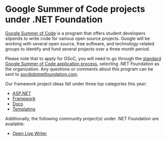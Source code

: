 # Google Summer of Code projects under .NET Foundation

[Google Summer of Code](https://summerofcode.withgoogle.com/) is a program that offers student developers stipends to write code for various open source projects. Google will be working with several open source, free software, and technology-related groups to identify and fund several projects over a three month period.

Please note that to apply for GSoC, you will need to go through the [standard Google Summer of Code application process](https://summerofcode.withgoogle.com/), selecting .NET Foundation as the organization. Any questions or comments about this program can be sent to soc@dotnetfoundation.com.

Our framework project ideas fall under three top categories this year:
 * [ASP.NET](/projects/aspnet.md)
 * [Framework](/projects/framework.md)
 * [Docs](/projects/docs.md)
 * [Templating](/projects/templating.md)

Additionally, the following community project(s) under .NET Foundation are available:
 * [Open Live Writer](projects/community/open-live-writer.md)
